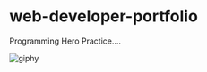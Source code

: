 ﻿# web-developer-portfolio
Programming Hero Practice....



![giphy](https://github.com/minhajhasan-dev/web-developer-portfolio/assets/73244739/56f49ecd-abf2-486f-93f6-37ba6c7602de)
